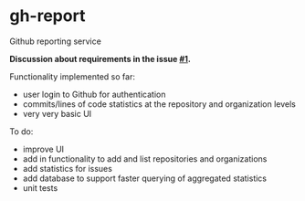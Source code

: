 # gh-report
Github reporting service

__Discussion about requirements in the issue [#1](https://github.com/Wiredcraft/gh-report/issues/1).__

Functionality implemented so far:
- user login to Github for authentication
- commits/lines of code statistics at the repository and organization levels
- very very basic UI

To do:
- improve UI
- add in functionality to add and list repositories and organizations
- add statistics for issues
- add database to support faster querying of aggregated statistics
- unit tests
